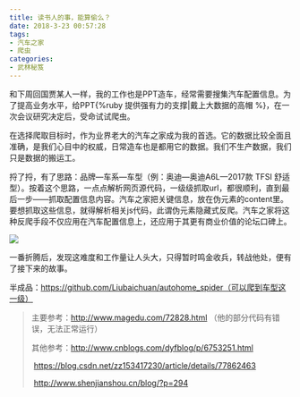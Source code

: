 ```yaml
---
title: 读书人的事，能算偷么？
date: 2018-3-23 00:57:28
tags:
- 汽车之家
- 爬虫
categories:
- 武林秘笈
---
```


和下周回国贾某人一样，我的工作也是PPT造车，经常需要搜集汽车配置信息。为了提高业务水平，给PPT{%ruby 提供强有力的支撑|戴上大数据的高帽 %}，在一次会议研究决定后，受命试试爬虫。

在选择爬取目标时，作为业界老大的汽车之家成为我的首选。它的数据比较全面且准确，是我们心目中的权威，日常造车也是都用它的数据。我们不生产数据，我们只是数据的搬运工。

捋了捋，有了思路：品牌—车系—车型（例：奥迪—奥迪A6L—2017款 TFSI 舒适型）。按着这个思路，一点点解析网页源代码，一级级抓取url，都很顺利，直到最后一步——抓取配置信息内容。汽车之家把关键信息，放在伪元素的content里。要想抓取这些信息，就得解析相关js代码，此谓伪元素隐藏式反爬。汽车之家将这种反爬手段不仅应用在汽车配置信息上，还应用于其更有商业价值的论坛口碑上。

![](http://opzocsv3i.bkt.clouddn.com/autohome.jpg)

<!-- more -->

一番折腾后，发现这难度和工作量让人头大，只得暂时鸣金收兵，转战他处，便有了接下来的故事。

半成品：https://github.com/Liubaichuan/autohome_spider（可以爬到车型这一级）



> 主要参考：http://www.magedu.com/72828.html （他的部分代码有错误，无法正常运行）
>
> 其他参考：http://www.cnblogs.com/dyfblog/p/6753251.html
>
> ​	           https://blog.csdn.net/zz153417230/article/details/77862463
>
> ​	           http://www.shenjianshou.cn/blog/?p=294
>